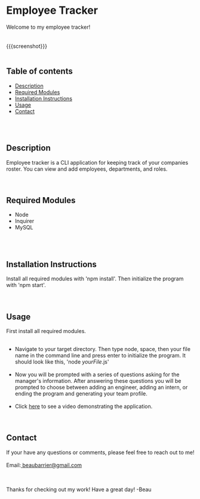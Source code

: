 
Employee Tracker
=========================
Welcome to my employee tracker! 
<br><br><br>
{{{screenshot}}}
<br><br>

Table of contents
-----------------

- [Description](#description)
- [Required Modules](#required-modules)
- [Installation Instructions](#installation-instructions)
- [Usage](#usage)
- [Contact](#contact)

<br><br>

Description
-------------
Employee tracker is a CLI application for keeping track of your companies roster. You can view and add employees, departments, and roles.
<br><br><br>

Required Modules
----------------
- Node
- Inquirer
- MySQL

<br><br>

Installation Instructions
-------------------------
Install all required modules with 'npm install'. Then initialize the program with 'npm start'.
<br><br><br>

Usage
-----
First install all required modules. 
<br><br>
- Navigate to your target directory. Then type node, space, then your file name in the command line and press enter to initialize the program. 
It should look like this, 'node *yourFile*.js'
<br><br>
- Now you will be prompted with a series of questions asking for the manager's information. After answering these questions you will
be prompted to choose between adding an engineer, adding an intern, or ending the program and generating your team profile.
<br><br>
- Click <a href="https://drive.google.com/file/d/1T_el_YDIZ5mDJ8qWPp2uhqEXusK2nNtT/view?usp=sharing">here</a> to see a video demonstrating the application.
<br><br><br>

Contact
-------
If your have any questions or comments, please feel free to reach out to me!
<br><br>
Email:<a href="mailto:beaubarrier@gmail.com"> beaubarrier@gmail.com</a>
<br><br><br>

Thanks for checking out my work! Have a great day! -Beau
